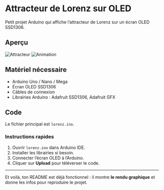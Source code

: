 # Attracteur de Lorenz sur OLED

Petit projet Arduino qui affiche l’attracteur de Lorenz sur un écran OLED SSD1306.

## Aperçu

![Attracteur](oledAttracteur.png)   <!-- ton image -->
![Animation](attractorLorenzVid.gif)    <!-- ton GIF -->

## Matériel nécessaire
- Arduino Uno / Nano / Mega
- Écran OLED SSD1306
- Câbles de connexion
- Librairies Arduino : Adafruit SSD1306, Adafruit GFX

## Code
Le fichier principal est `lorenz.ino`.

### Instructions rapides
1. Ouvrir `lorenz.ino` dans Arduino IDE.  
2. Installer les librairies si besoin.  
3. Connecter l’écran OLED à l’Arduino.  
4. Cliquer sur **Upload** pour téléverser le code.  

---

Et voilà, ton README est déjà fonctionnel : il montre **le rendu graphique** et donne les infos pour reproduire le projet.

